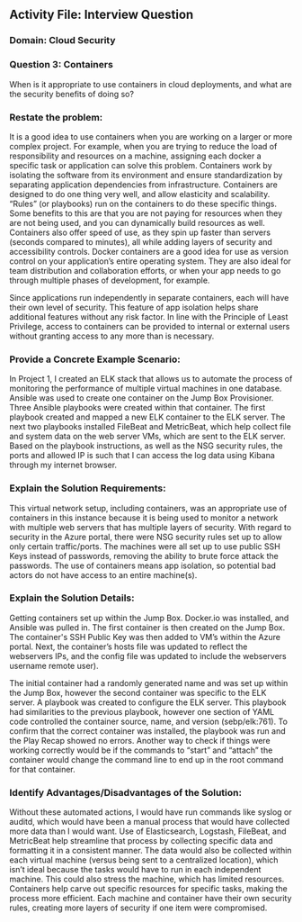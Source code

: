 ## Activity File: Interview Question
### Domain: Cloud Security

### Question 3: Containers
When is it appropriate to use containers in cloud deployments, and what are the security benefits of doing so?

### Restate the problem:
It is a good idea to use containers when you are working on a larger or more complex project.  For example, when you are trying to reduce the load of responsibility and resources on a machine, assigning each docker a specific task or application can solve this problem. Containers work by isolating the software from its environment and ensure standardization by separating application dependencies from infrastructure.  Containers are designed to do one thing very well, and allow elasticity and scalability.  “Rules” (or playbooks) run on the containers to do these specific things.  Some benefits to this are that you are not paying for resources when they are not being used, and you can dynamically build resources as well.  Containers also offer speed of use, as they spin up faster than servers (seconds compared to minutes), all while adding layers of security and accessibility controls.  Docker containers are a good idea for use as version control on your application’s entire operating system.  They are also ideal for team distribution and collaboration efforts, or when your app needs to go through multiple phases of development, for example.  

Since applications run independently in separate containers, each will have their own level of security. This feature of app isolation helps share additional features without any risk factor. In line with the Principle of Least Privilege, access to containers can be provided to internal or external users without granting access to any more than is necessary.

### Provide a Concrete Example Scenario:
In Project 1, I created an ELK stack that allows us to automate the process of monitoring the performance of multiple virtual machines in one database. Ansible was used to create one container on the Jump Box Provisioner. Three Ansible playbooks were created within that container. The first playbook created and mapped a new ELK container to the ELK server.  The next two playbooks installed FileBeat and MetricBeat, which help collect file and system data on the web server VMs, which are sent to the ELK server. Based on the playbook instructions, as well as the NSG security rules, the ports and allowed IP is such that I can access the log data using Kibana through my internet browser.  

### Explain the Solution Requirements:
This virtual network setup, including containers, was an appropriate use of containers in this instance because it is being used to monitor a network with multiple web servers that has multiple layers of security.  With regard to security in the Azure portal, there were NSG security rules set up to allow only certain traffic/ports. The machines were all set up to use public SSH Keys instead of passwords, removing the ability to brute force attack the passwords.  The use of containers means app isolation, so potential bad actors do not have access to an entire machine(s).

### Explain the Solution Details:
Getting containers set up within the Jump Box.  Docker.io was installed, and Ansible was pulled in.  The first container is then created on the Jump Box. The container's SSH Public Key  was then added to VM’s within the Azure portal. Next, the container’s hosts file was updated to reflect the webservers IPs, and the config file was updated to include the webservers username remote user).

The initial container had a randomly generated name and was set up within the Jump Box, however the second container was specific to the ELK server.  A playbook was created to configure the ELK server.  This playbook had similarities to the previous playbook, however one section of YAML code controlled the container source, name, and version (sebp/elk:761).  To confirm that the correct container was installed, the playbook was run and the Play Recap showed no errors.  Another way to check if things were working correctly would be if the commands to “start” and “attach” the container would change the command line to end up in the root command for that container.

### Identify Advantages/Disadvantages of the Solution:
Without these automated actions, I would have run commands like syslog or auditd, which would have been a manual process that would have collected more data than I would want.  Use of Elasticsearch, Logstash, FileBeat, and MetricBeat help streamline that process by collecting specific data and formatting it in a consistent manner. The data would also be collected within each virtual machine (versus being sent to a centralized location), which isn’t ideal because the tasks would have to run in each independent machine. This could also stress the machine, which has limited resources.  Containers help carve out specific resources for specific tasks, making the process more efficient. Each machine and container have their own security rules, creating more layers of security if one item were compromised.
